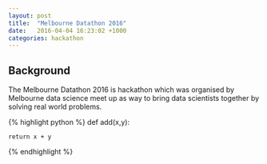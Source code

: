 ```yaml
---
layout: post
title:  "Melbourne Datathon 2016"
date:   2016-04-04 16:23:02 +1000
categories: hackathon
---
```


<h2> Background </h2>

The Melbourne Datathon 2016 is hackathon which was organised by Melbourne data science meet up as way to bring data scientists together by solving real world problems. 




{% highlight python %}
def add(x,y):

    return x + y
  
{% endhighlight %}